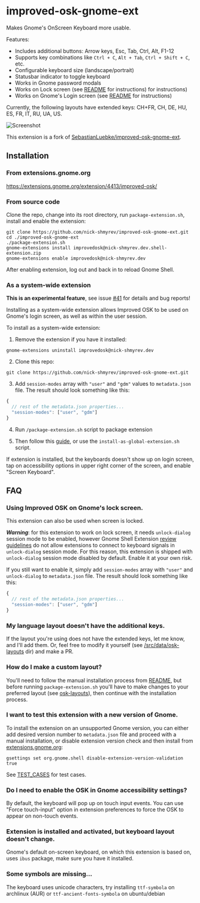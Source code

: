 # improved-osk-gnome-ext

Makes Gnome's OnScreen Keyboard more usable.

Features:
* Includes additional buttons: Arrow keys, Esc, Tab, Ctrl, Alt, F1-12
* Supports key combinations like `Ctrl + C`, `Alt + Tab`, `Ctrl + Shift + C`, etc.
* Configurable keyboard size (landscape/portrait)
* Statusbar indicator to toggle keyboard
* Works in Gnome password modals
* Works on Lock screen (see [README](https://github.com/nick-shmyrev/improved-osk-gnome-ext/blob/master/README.md#using-improved-osk-on-gnomes-lock-screen) for instructions) for instructions)
* Works on Gnome's Login screen (see [README](https://github.com/nick-shmyrev/improved-osk-gnome-ext/blob/master/README.md#as-a-system-wide-extension) for instructions)

Currently, the following layouts have extended keys: CH+FR, CH, DE, HU, ES, FR, IT, RU, UA, US.

![Screenshot](screenshots/1.png)

This extension is a fork of [SebastianLuebke/improved-osk-gnome-ext](https://github.com/SebastianLuebke/improved-osk-gnome-ext).

## Installation

### From extensions.gnome.org

https://extensions.gnome.org/extension/4413/improved-osk/

### From source code
Clone the repo, change into its root directory, run `package-extension.sh`,
install and enable the extension:

```console
git clone https://github.com/nick-shmyrev/improved-osk-gnome-ext.git
cd ./improved-osk-gnome-ext
./package-extension.sh
gnome-extensions install improvedosk@nick-shmyrev.dev.shell-extension.zip
gnome-extensions enable improvedosk@nick-shmyrev.dev
```

After enabling extension, log out and back in to reload Gnome Shell.

### As a system-wide extension
**This is an experimental feature**, see issue [#41](https://github.com/nick-shmyrev/improved-osk-gnome-ext/issues/41) for details and bug reports! 

Installing as a system-wide extension allows Improved OSK to be used on Gnome's login screen, as well as within the user session.

To install as a system-wide extension:

1. Remove the extension if you have it installed:
```console
gnome-extensions uninstall improvedosk@nick-shmyrev.dev
```

2. Clone this repo:
```console
git clone https://github.com/nick-shmyrev/improved-osk-gnome-ext.git
```

3. Add `session-modes` array with `"user"` and `"gdm"` values to `metadata.json` file. The result should look something like this:
```js
{
  // rest of the metadata.json properties...
  "session-modes": ["user", "gdm"]
}
```
4. Run `/package-extension.sh` script to package extension

5. Then follow this [guide](https://help.gnome.org/admin/system-admin-guide/stable/extensions-enable.html.en), or use the `install-as-global-extension.sh` script.

If extension is installed, but the keyboards doesn't show up on login screen, tap on accessibility options in upper right corner of the screen, and enable "Screen Keyboard".


## FAQ

### Using Improved OSK on Gnome's lock screen.
This extension can also be used when screen is locked. 

***Warning***: for this extension to work on lock screen, it needs `unlock-dialog` session mode to be enabled,
however Gnome Shell Extension [review guidelines](https://gjs.guide/extensions/review-guidelines/review-guidelines.html#session-modes) 
do not allow extensions to connect to keyboard signals in `unlock-dialog` session mode.
For this reason, this extension is shipped with `unlock-dialog` session mode disabled by default.
Enable it at your own risk.

If you still want to enable it, simply add `session-modes` array with `"user"` and `unlock-dialog` to `metadata.json` file. The result should look something like this:
```js
{
  // rest of the metadata.json properties...
  "session-modes": ["user", "gdm"]
}
```

### My language layout doesn't have the additional keys.
If the layout you're using does not have the extended keys, let me know, and I'll add them.
Or, feel free to modify it yourself (see [/src/data/osk-layouts](https://github.com/nick-shmyrev/improved-osk-gnome-ext/tree/master/src/data/osk-layouts) dir) and make a PR.

### How do I make a custom layout?
You'll need to follow the manual installation process from [README](https://github.com/nick-shmyrev/improved-osk-gnome-ext/blob/master/README.md#from-source-code),
but before running `package-extension.sh` you'll have to make changes to your preferred layout
(see [osk-layouts](https://github.com/nick-shmyrev/improved-osk-gnome-ext/tree/master/src/data/osk-layouts)), then continue with the installation process.

### I want to test this extension with a new version of Gnome.
To install the extension on an unsupported Gnome version, you can either add desired version number to `metadata.json` file and proceed with a manual installation,
or disable extension version check and then install from [extensions.gnome.org](https://extensions.gnome.org/extension/4413/improved-osk/):

```console
gsettings set org.gnome.shell disable-extension-version-validation true
```

See [TEST_CASES](https://github.com/nick-shmyrev/improved-osk-gnome-ext/blob/master/TEST_CASES.md) for test cases.

### Do I need to enable the OSK in Gnome accessibility settings?
By default, the keyboard will pop up on touch input events.
You can use "Force touch-input" option in extension preferences
to force the OSK to appear on non-touch events.

### Extension is installed and activated, but keyboard layout doesn't change.
Gnome's default on-screen keyboard, on which this extension is based on,
uses `ibus` package, make sure you have it installed.

### Some symbols are missing...
The keyboard uses unicode characters, try installing `ttf-symbola` on archlinux (AUR)
or `ttf-ancient-fonts-symbola` on ubuntu/debian
